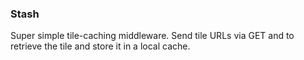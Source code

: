 ### Stash

Super simple tile-caching middleware. Send tile URLs via GET and to retrieve the tile and store it in a local cache.
